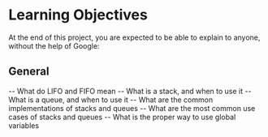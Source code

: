 # Learning Objectives

At the end of this project, you are expected to be able to explain to anyone, without the help of Google:

## General

-- What do LIFO and FIFO mean
-- What is a stack, and when to use it
-- What is a queue, and when to use it
-- What are the common implementations of stacks and queues
-- What are the most common use cases of stacks and queues
-- What is the proper way to use global variables
